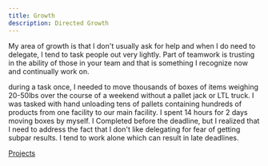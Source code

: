 ```yaml
---
title: Growth
description: Directed Growth
---
```


My area of growth is that I don't usually ask for help and when I do need to delegate, I tend to task people out very lightly. Part of teamwork is trusting in the ability of those in your team and that is something I recognize now and continually work on.

 during a task once, I needed to move thousands of boxes of items weighing 20-50lbs over the course of a weekend without a pallet jack or LTL truck. I was tasked with hand unloading tens of pallets containing hundreds of products from one facility to our main facility. I spent 14 hours for 2 days moving boxes by myself. I Completed before the deadline, but I realized that I need to address the fact that I don't like delegating for fear of getting subpar results. I tend to work alone which can result in late deadlines. 

<a href="https://jovial-goldwasser-8cea91.netlify.app/projects/">
   <p>Projects</p>
</a>
